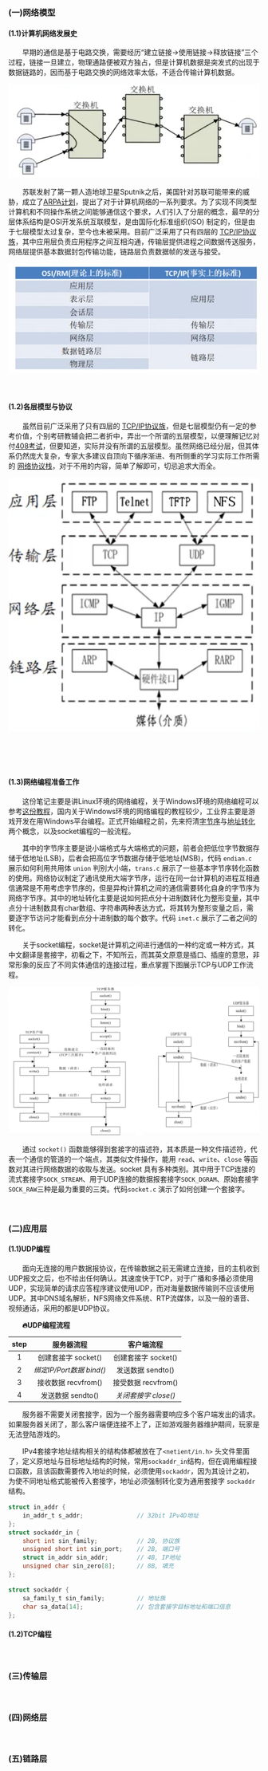 ### (一)网络模型

#### **(1.1)计算机网络发展史**

　　早期的通信是基于电路交换，需要经历“建立链接→使用链接→释放链接”三个过程，链接一旦建立，物理通路便被双方独占，但是计算机数据是突发式的出现于数据链路的，因而基于电路交换的网络效率太低，不适合传输计算机数据。

![image-20220117094625889](images/image-20220117094625889.png)

　　苏联发射了第一颗人造地球卫星Sputnik之后，美国针对苏联可能带来的威胁，成立了[ARPA计划](https://www.wanweibaike.net/wiki-ARPANET)，提出了对于计算机网络的一系列要求。为了实现不同类型计算机和不同操作系统之间能够通信这个要求，人们引入了分层的概念，最早的分层体系结构是OSI开发系统互联模型，是由国际化标准组织(ISO) 制定的，但是由于七层模型太过复杂，至今也未被采用。目前广泛采用了只有四层的 [TCP/IP协议族](https://zhuanlan.zhihu.com/p/33889997)，其中应用层负责应用程序之间互相沟通，传输层提供进程之间数据传送服务，网络层提供基本数据封包传输功能，链路层负责数据帧的发送与接受。

![image-20220117093844566](images/image-20220117093844566.png)

　

#### **(1.2)各层模型与协议**

　　虽然目前广泛采用了只有四层的 [TCP/IP协议族](https://zhuanlan.zhihu.com/p/33889997)，但是七层模型仍有一定的参考价值，个别考研教辅会把二者折中，弄出一个所谓的五层模型，以便理解记忆对付[408考试](https://zhuanlan.zhihu.com/p/301171364)，但要知道，实际并没有所谓的五层模型。虽然网络已经分层，但其体系仍然庞大复杂，专家大多建议自顶向下循序渐进、有所侧重的学习实际工作所需的 [网络协议栈](https://www.cnblogs.com/sammyliu/p/5225623.html)，对于不用的内容，简单了解即可，切忌追求大而全。

![image-20220117100404362](images/image-20220117100404362.png)

　

　

#### **(1.3)网络编程准备工作**

　　这份笔记主要是讲Linux环境的网络编程，关于Windows环境的网络编程可以参考[这份教程](https://www.winsocketdotnetworkprogramming.com/winsock2programming/index.html)，国内关于Windows环境的网络编程的教程较少，工业界主要是游戏开发在用Windows平台编程。正式开始编程之前，先来捋清[字节序](https://www.cnblogs.com/LubinLew/p/ByteOrder.html)与[地址转化](https://www.cnblogs.com/wintrysec/p/10616706.html)两个概念，以及socket编程的一般流程。

　　其中的字节序主要是说小端格式与大端格式的问题，前者会把低位字节数据存储于低地址(LSB)，后者会把高位字节数据存储于低地址(MSB)，代码 `endian.c` 展示如何利用共用体 `union` 判别大小端，`trans.c` 展示了一些基本字节序转化函数的使用。网络协议制定了通讯使用大端字节序，运行在同一台计算机的进程互相通信通常是不用考虑字节序的，但是异构计算机之间的通信需要转化自身的字节序为网络字节序。其中的地址转化主要是说如何把点分十进制数转化为整形变量，其中点分十进制数具有char数组、字符串两种表达方式，将其转为整形变量之后，需要逐字节访问才能看到点分十进制数的每个数字。代码 `inet.c` 展示了二者之间的转化。

　　关于socket编程，socket是计算机之间进行通信的一种约定或一种方式，其中文翻译是套接字，初看之下，不知所云，而其英文原意是插口、插座的意思，非常形象的反应了不同实体通信的连接过程，重点掌握下图展示TCP与UDP工作流程。

![image-20220117120527738](images/image-20220117120527738.png)

　　通过 `socket()` 函数能够得到套接字的描述符，其本质是一种文件描述符，代表一个通信的管道的一个端点，其类似文件操作，能用 `read`、`write`、`close` 等函数对其进行网络数据的收取与发送。socket 具有多种类别。其中用于TCP连接的流式套接字`SOCK_STREAM`、用于UDP连接的数据报套接字`SOCK_DGRAM`、原始套接字`SOCK_RAW`三种是最为重要的三类。代码`socket.c` 演示了如何创建一个套接字。





　

### (二)应用层

#### (1.1)UDP编程

　　面向无连接的用户数据报协议，在传输数据之前无需建立连接，目的主机收到UDP报文之后，也不给出任何确认。其速度快于TCP，对于广播和多播必须使用UDP，实现简单的请求应答程序建议使用UDP，而对海量数据传输则不应该使用UDP。其中DNS域名解析，NFS网络文件系统、RTP流媒体，以及一般的语音、视频通话，采用的都是UDP协议。

　　**:fire:UDP编程流程**

| step |        服务器流程        |      客户端流程      |
| :--: | :----------------------: | :------------------: |
|  1   |   创建套接字 socket()    | 创建套接字 socket()  |
|  2   | *绑定IP/Port数据 bind()* |  发送数据 sendto()   |
|  3   |   接收数据 recvfrom()    | 接受数据 recvfrom()  |
|  4   |    发送数据 sendto()     | *关闭套接字 close()* |

　　服务器不需要关闭套接字，因为一个服务器需要响应多个客户端发出的请求。如果服务器关闭了，那么客户端便连接不上了，正如游戏服务器维护期间，玩家是无法登陆游戏的。

　　IPv4套接字地址结构相关的结构体都被放在了`<netient/in.h>` 头文件里面了，定义原地址与目标地址结构的时候，常用`sockaddr_in`结构，但在调用编程接口函数，且该函数需要传入地址的时候，必须使用`sockaddr`，因为其设计之初，为使不同地址格式能被传入套接字，地址必须强制转化变为通用套接字 `sockaddr` 结构。

```c
struct in_addr {
    in_addr_t s_addr;				// 32bit IPv4D地址
};
struct sockaddr_in {
    short int sin_family;			// 2B, 协议族  
    unsigned short int sin_port;	// 2B, 端口号  
    struct in_addr sin_addr;		// 4B, IP地址	 
    unsigned char sin_zero[8];		// 8B, 填充
};
```

```c
struct sockaddr {  
    sa_family_t sin_family;			// 地址族
    char sa_data[14];				// 包含套接字目标地址和端口信息
};
```





#### (1.2)TCP编程

　　

### (三)传输层

　

### (四)网络层

　

### (五)链路层

　



